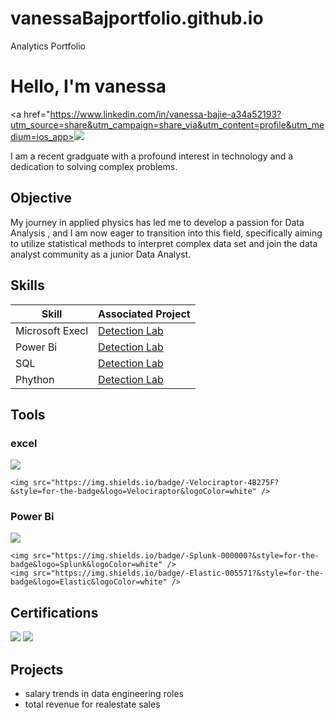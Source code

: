# vanessaBajportfolio.github.io
Analytics Portfolio
# Hello, I'm vanessa
<a href="https://www.linkedin.com/in/vanessa-bajie-a34a52193?utm_source=share&utm_campaign=share_via&utm_content=profile&utm_medium=ios_app><img src="https://img.shields.io/badge/-LinkedIn-0072b1?&style=for-the-badge&logo=linkedin&logoColor=white" /></a>



I am a recent gradguate with a profound interest in technology and a dedication to solving complex problems.

## Objective


My journey in applied physics has led me to develop a passion for Data Analysis , and I am now eager to transition into this field, specifically aiming to utilize statistical methods to interpret complex data set and join the data analyst community  as a junior Data Analyst.

## Skills

| Skill                                         | Associated Project         |
|-----------------------------------------------|----------------------------|
|Microsoft Execl                                | <a href="https://google.com">Detection Lab</a>|
|Power Bi                                       | <a href="https://google.com">Detection Lab</a>|
| SQL                                           | <a href="https://google.com">Detection Lab</a>|
| Phython                                       | <a href="https://google.com">Detection Lab</a>|


## Tools

### excel 
<div>
  <img src="https://img.shields.io/badge/-Microsoft_Excel-00A4EF?&style=for-the-badge&logo=Microsoft&logoColor=white" />

    <img src="https://img.shields.io/badge/-Velociraptor-4B275F?&style=for-the-badge&logo=Velociraptor&logoColor=white" />
</div>

### Power Bi
<div><img src="https://img.shields.io/badge/-Power%20BI-F2C811?style=for-the-badge&logo=Power-BI&logoColor=black" />

    <img src="https://img.shields.io/badge/-Splunk-000000?&style=for-the-badge&logo=Splunk&logoColor=white" />
    <img src="https://img.shields.io/badge/-Elastic-005571?&style=for-the-badge&logo=Elastic&logoColor=white" />
</div>

## Certifications
<div>

<img src="https://img.shields.io/badge/-Bachelor%20in%20Science-007ACC?&style=for-the-badge&logo=CompTIA&logoColor=white" />
 <img src="https://img.shields.io/badge/-Udemy-FF0000?&style=for-the-badge&logo=Udemy&logoColor=white" />
</div>

## Projects
- salary trends in data engineering roles
- total revenue for realestate sales 
